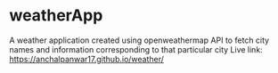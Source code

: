 # weatherApp
A weather application created using openweathermap API to fetch city names and information corresponding to that particular city
Live link: https://anchalpanwar17.github.io/weather/
